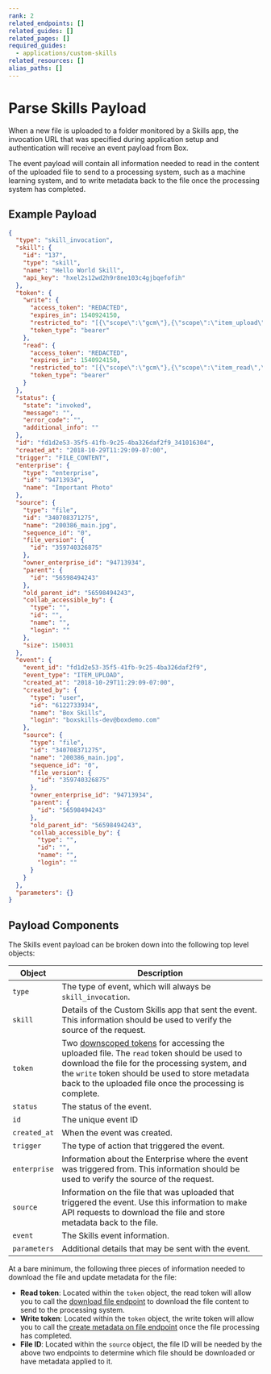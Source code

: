 ```yaml
---
rank: 2
related_endpoints: []
related_guides: []
related_pages: []
required_guides:
  - applications/custom-skills
related_resources: []
alias_paths: []
---
```


# Parse Skills Payload

When a new file is uploaded to a folder monitored by a Skills app, the
invocation URL that was specified during application setup and authentication
will receive an event payload from Box.

The event payload will contain all information needed to read in the content of
the uploaded file to send to a processing system, such as a machine learning
system, and to write metadata back to the file once the processing system has
completed.

## Example Payload

<Tabs>
  <Tab title='Skills JSON Payload'>

<!-- markdownlint-disable line-length -->

```json
{
  "type": "skill_invocation",
  "skill": {
    "id": "137",
    "type": "skill",
    "name": "Hello World Skill",
    "api_key": "hxel2s12wd2h9r8ne103c4gjbqefofih"
  },
  "token": {
    "write": {
      "access_token": "REDACTED",
      "expires_in": 1540924150,
      "restricted_to": "[{\"scope\":\"gcm\"},{\"scope\":\"item_upload\",\"object_id\":340708371275,\"object_type\":\"file\"},{\"scope\":\"manage_skill_invocations\"}]",
      "token_type": "bearer"
    },
    "read": {
      "access_token": "REDACTED",
      "expires_in": 1540924150,
      "restricted_to": "[{\"scope\":\"gcm\"},{\"scope\":\"item_read\",\"object_id\":340708371275,\"object_type\":\"file\"}]",
      "token_type": "bearer"
    }
  },
  "status": {
    "state": "invoked",
    "message": "",
    "error_code": "",
    "additional_info": ""
  },
  "id": "fd1d2e53-35f5-41fb-9c25-4ba326daf2f9_341016304",
  "created_at": "2018-10-29T11:29:09-07:00",
  "trigger": "FILE_CONTENT",
  "enterprise": {
    "type": "enterprise",
    "id": "94713934",
    "name": "Important Photo"
  },
  "source": {
    "type": "file",
    "id": "340708371275",
    "name": "200386_main.jpg",
    "sequence_id": "0",
    "file_version": {
      "id": "359740326875"
    },
    "owner_enterprise_id": "94713934",
    "parent": {
      "id": "56598494243"
    },
    "old_parent_id": "56598494243",
    "collab_accessible_by": {
      "type": "",
      "id": "",
      "name": "",
      "login": ""
    },
    "size": 150031
  },
  "event": {
    "event_id": "fd1d2e53-35f5-41fb-9c25-4ba326daf2f9",
    "event_type": "ITEM_UPLOAD",
    "created_at": "2018-10-29T11:29:09-07:00",
    "created_by": {
      "type": "user",
      "id": "6122733934",
      "name": "Box Skills",
      "login": "boxskills-dev@boxdemo.com"
    },
    "source": {
      "type": "file",
      "id": "340708371275",
      "name": "200386_main.jpg",
      "sequence_id": "0",
      "file_version": {
        "id": "359740326875"
      },
      "owner_enterprise_id": "94713934",
      "parent": {
        "id": "56598494243"
      },
      "old_parent_id": "56598494243",
      "collab_accessible_by": {
        "type": "",
        "id": "",
        "name": "",
        "login": ""
      }
    }
  },
  "parameters": {}
}
```

<!-- markdownlint-enable line-length -->

  </Tab>
</Tabs>

## Payload Components

The Skills event payload can be broken down into the following top level objects:

<!-- markdownlint-disable line-length -->

| Object       | Description                                                                                                                                                                                                                                                                                                |
| ------------ | ---------------------------------------------------------------------------------------------------------------------------------------------------------------------------------------------------------------------------------------------------------------------------------------------------------- |
| `type`       | The type of event, which will always be `skill_invocation`.                                                                                                                                                                                                                                                |
| `skill`      | Details of the Custom Skills app that sent the event. This information should be used to verify the source of the request.                                                                                                                                                                                 |
| `token`      | Two [downscoped tokens](guide://authentication/access-tokens/downscope) for accessing the uploaded file. The `read` token should be used to download the file for the processing system, and the `write` token should be used to store metadata back to the uploaded file once the processing is complete. |
| `status`     | The status of the event.                                                                                                                                                                                                                                                                                   |
| `id`         | The unique event ID                                                                                                                                                                                                                                                                                        |
| `created_at` | When the event was created.                                                                                                                                                                                                                                                                                |
| `trigger`    | The type of action that triggered the event.                                                                                                                                                                                                                                                               |
| `enterprise` | Information about the Enterprise where the event was triggered from. This information should be used to verify the source of the request.                                                                                                                                                                  |
| `source`     | Information on the file that was uploaded that triggered the event. Use this information to make API requests to download the file and store metadata back to the file.                                                                                                                                    |
| `event`      | The Skills event information.                                                                                                                                                                                                                                                                              |
| `parameters` | Additional details that may be sent with the event.                                                                                                                                                                                                                                                        |

<!-- markdownlint-enable line-length -->

At a bare minimum, the following three pieces of information needed to download
the file and update metadata for the file:

- **Read token**: Located within the `token` object, the read token will allow
  you   to call the [download file endpoint](endpoint://get_files_id) to
  download the file content to send to the processing system.
- **Write token**: Located within the `token` object, the write token will allow
  you to call the
  [create metadata on file endpoint](e://post_files_id_metadata_id_id)
  once the file processing has completed.
- **File ID**: Located within the `source` object, the file ID will be needed by
  the above two endpoints to determine which file should be downloaded or have
  metadata applied to it.
